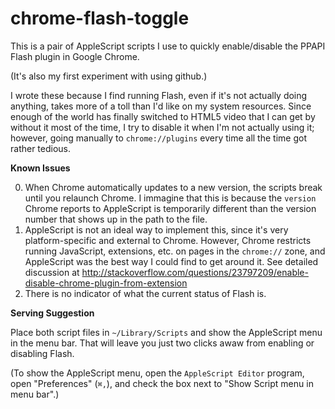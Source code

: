 # chrome-flash-toggle
This is a pair of AppleScript scripts I use to quickly enable/disable the PPAPI Flash plugin in Google Chrome.

(It's also my first experiment with using github.)

I wrote these because I find running Flash, even if it's not actually doing anything, takes more of a toll than I'd like on my system resources. Since enough of the world has finally switched to HTML5 video that I can get by without it most of the time, I try to disable it when I'm not actually using it; however, going manually to `chrome://plugins` every time all the time got rather tedious.

**Known Issues**

0. When Chrome automatically updates to a new version, the scripts break until you relaunch Chrome. I immagine that this is because the `version` Chrome reports to AppleScript is temporarily different than the version number that shows up in the path to the file.
1. AppleScript is not an ideal way to implement this, since it's very platform-specific and external to Chrome. However, Chrome restricts running JavaScript, extensions, etc. on pages in the `chrome://` zone, and AppleScript was the best way I could find to get around it. See detailed discussion at http://stackoverflow.com/questions/23797209/enable-disable-chrome-plugin-from-extension
2. There is no indicator of what the current status of Flash is.

**Serving Suggestion**

Place both script files in `~/Library/Scripts` and show the AppleScript menu in the menu bar. That will leave you just two clicks awaw from enabling or disabling Flash.

(To show the AppleScript menu, open the `AppleScript Editor` program, open "Preferences" (`⌘,`), and check the box next to "Show Script menu in menu bar".)
